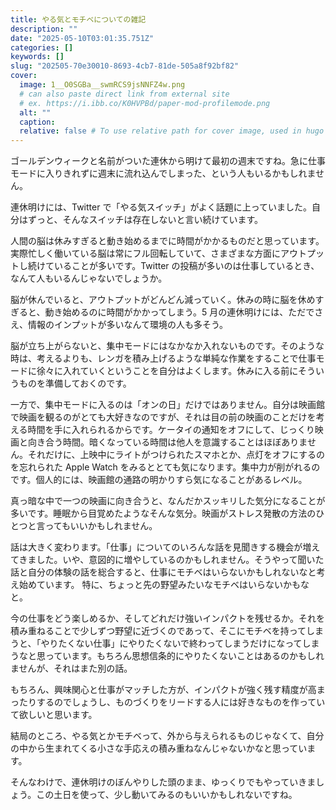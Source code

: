 ```yaml
---
title: やる気とモチベについての雑記
description: ""
date: "2025-05-10T03:01:35.751Z"
categories: []
keywords: []
slug: "202505-70e30010-8693-4cb7-81de-505a8f92bf82"
cover:
  image: 1__O0SGBa__swmRCS9jsNNFZ4w.png
  # can also paste direct link from external site
  # ex. https://i.ibb.co/K0HVPBd/paper-mod-profilemode.png
  alt: ""
  caption:
  relative: false # To use relative path for cover image, used in hugo Page-bundles
---
```


ゴールデンウィークと名前がついた連休から明けて最初の週末ですね。急に仕事モードに入りきれずに週末に流れ込んでしまった、という人もいるかもしれません。

連休明けには、Twitter で「やる気スイッチ」がよく話題に上っていました。自分はずっと、そんなスイッチは存在しないと言い続けています。

人間の脳は休みすぎると動き始めるまでに時間がかかるものだと思っています。実際忙しく働いている脳は常にフル回転していて、さまざまな方面にアウトプットし続けていることが多いです。Twitter の投稿が多いのは仕事しているとき、なんて人もいるんじゃないでしょうか。

脳が休んでいると、アウトプットがどんどん減っていく。休みの時に脳を休めすぎると、動き始めるのに時間がかかってしまう。5 月の連休明けには、ただでさえ、情報のインプットが多いなんて環境の人も多そう。

脳が立ち上がらないと、集中モードにはなかなか入れないものです。そのような時は、考えるよりも、レンガを積み上げるような単純な作業をすることで仕事モードに徐々に入れていくということを自分はよくします。休みに入る前にそういうものを準備しておくのです。

一方で、集中モードに入るのは「オンの日」だけではありません。自分は映画館で映画を観るのがとても大好きなのですが、それは目の前の映画のことだけを考える時間を手に入れられるからです。ケータイの通知をオフにして、じっくり映画と向き合う時間。暗くなっている時間は他人を意識することはほぼありません。それだけに、上映中にライトがつけられたスマホとか、点灯をオフにするのを忘れられた Apple Watch をみるととても気になります。集中力が削がれるのです。個人的には、映画館の通路の明かりすら気になることがあるレベル。

真っ暗な中で一つの映画に向き合うと、なんだかスッキリした気分になることが多いです。睡眠から目覚めたようなそんな気分。映画がストレス発散の方法のひとつと言ってもいいかもしれません。

話は大きく変わります。「仕事」についてのいろんな話を見聞きする機会が増えてきました。いや、意図的に増やしているのかもしれません。そうやって聞いた話と自分の体験の話を総合すると、仕事にモチベはいらないかもしれないなと考え始めています。 特に、ちょっと先の野望みたいなモチベはいらないかもなと。

今の仕事をどう楽しめるか、そしてどれだけ強いインパクトを残せるか。それを積み重ねることで少しずつ野望に近づくのであって、そこにモチベを持ってしまうと、「やりたくない仕事」にやりたくないで終わってしまうだけになってしまうなと思っています。もちろん思想信条的にやりたくないことはあるのかもしれませんが、それはまた別の話。

もちろん、興味関心と仕事がマッチした方が、インパクトが強く残す精度が高まったりするのでしょうし、ものづくりをリードする人には好きなものを作っていて欲しいと思います。

結局のところ、やる気とかモチベって、外から与えられるものじゃなくて、自分の中から生まれてくる小さな手応えの積み重ねなんじゃないかなと思っています。

そんなわけで、連休明けのぼんやりした頭のまま、ゆっくりでもやっていきましょう。この土日を使って、少し動いてみるのもいいかもしれないですね。

